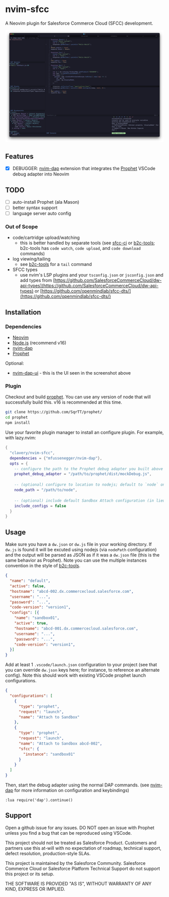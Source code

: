 # nvim-sfcc

A Neovim plugin for Salesforce Commerce Cloud (SFCC) development.

![screenshot](./docs/screenshot.png)

## Features

- [x] DEBUGGER: [nvim-dap][1] extension that integrates the [Prophet][2] VSCode debug adapter into Neovim

## TODO

- [ ] auto-install Prophet (ala Mason)
- [ ] better syntax support
- [ ] language server auto config

### Out of Scope

- code/cartridge upload/watching
  - this is better handled by separate tools (see [sfcc-ci][3] or [b2c-tools][4]; b2c-tools has `code watch`, `code upload`, and `code download` commands)
- log viewing/tailing
  - see [b2c-tools][4] for a `tail` command
- SFCC types
  - use nvim's LSP plugins and your `tsconfig.json` or `jsconfig.json` and add types from [https://github.com/SalesforceCommerceCloud/dw-api-types](https://github.com/SalesforceCommerceCloud/dw-api-types) or [https://github.com/openmindlab/sfcc-dts/](https://github.com/openmindlab/sfcc-dts/)

## Installation

### Dependencies

- [Neovim](https://neovim.io/)
- [Node.js](https://nodejs.org/en/) (recommend v16)
- [nvim-dap][1]
- [Prophet][2]

Optional:

- [nvim-dap-ui][5] - this is the UI seen in the screenshot above

### Plugin

Checkout and build [prophet][2]. You can use any version of node that will successfully build this. v16 is recommended at this time.

```sh
git clone https://github.com/SqrTT/prophet/
cd prophet
npm install
```

Use your favorite plugin manager to install an configure plugin. For example, with lazy.nvim:

```lua
{ 
  "clavery/nvim-sfcc", 
  dependencies = {"mfussenegger/nvim-dap"},
  opts = { 
    -- configure the path to the Prophet debug adapter you built above
    prophet_debug_adapter = "/path/to/prophet/dist/mockDebug.js",

    -- (optional) configure to location to nodejs; default to `node` on your path
    node_path = "/path/to/node",

    -- (optional) include default Sandbox Attach configuration (in lieu of a .vscode/launch.json)
    include_configs = false
  }
}
```

## Usage

Make sure you have a `dw.json` or `dw.js` file in your working directory. If `dw.js` is found it will be excuted using nodejs (via `nodePath` configuration) and the output will be parsed as JSON as if it was a `dw.json` file (this is the same behavior as Prophet). Note you can use the multiple instances convention in the style of [b2c-tools][4].

```json
{
  "name": "default",
  "active": false,
  "hostname": "abcd-002.dx.commercecloud.salesforce.com",
  "username": "...",
  "password": "...",
  "code-version": "version1",
  "configs": [{
    "name": "sandbox01",
    "active": true,
    "hostname": "abcd-001.dx.commercecloud.salesforce.com",
    "username": "...",
    "password": "...",
    "code-version": "version1",
  }]
}
```

Add at least 1 `.vscode/launch.json` configuration to your project (see that you can override `dw.json` keys here; for instance, to reference an alternate config). Note this should work with existing VSCode prophet launch configurations.

```json
{
  "configurations": [
    {
      "type": "prophet",
      "request": "launch",
      "name": "Attach to Sandbox"
    },
    {
      "type": "prophet",
      "request": "launch",
      "name": "Attach to Sandbox abcd-002",
      "sfcc": {
        "instance": "sandbox01"
      }
    }
  ]
}
```

Then, start the debug adapter using the normal DAP commands. (see [nvim-dap][1] for more information on configuration and keybindings)

```vim
:lua require('dap').continue()
```


## Support

Open a github issue for any issues. DO NOT open an issue with Prophet unless you find a bug that can be reproduced using VSCode.

This project should not be treated as Salesforce Product. Customers and partners use this at-will with no expectation of roadmap, technical support, defect resolution, production-style SLAs.

This project is maintained by the Salesforce Community. Salesforce Commerce Cloud or Salesforce Platform Technical Support do not support this project or its setup.

THE SOFTWARE IS PROVIDED "AS IS", WITHOUT WARRANTY OF ANY KIND, EXPRESS OR IMPLIED.


[1]: https://github.com/mfussenegger/nvim-dap
[2]: https://github.com/SqrTT/prophet/
[3]: https://github.com/SalesforceCommerceCloud/sfcc-ci
[4]: https://github.com/SalesforceCommerceCloud/b2c-tools
[5]: https://github.com/rcarriga/nvim-dap-ui
